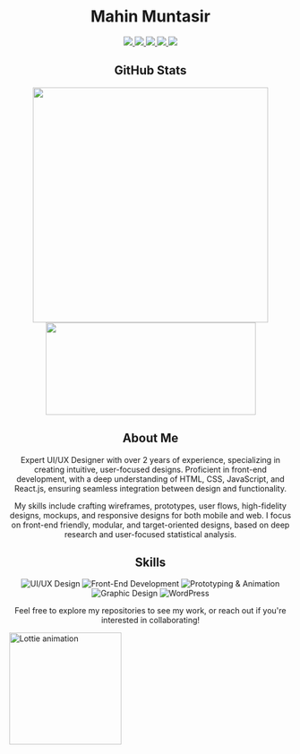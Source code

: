 <h1 align="center">Mahin Muntasir</h1>

<p align="center">
  <a href="mailto:bettercallmahin@gmail.com">
    <img src="https://img.shields.io/badge/-Mail%20Me-c14438?style=flat&logo=Gmail&logoColor=white" />
  </a>
  <a href="https://www.linkedin.com/in/bettercallmahin">
    <img src="https://img.shields.io/badge/-LinkedIn-0072b1?style=flat&logo=Linkedin&logoColor=white" />
  </a>
  <a href="https://www.facebook.com/bettercallmahin">
    <img src="https://img.shields.io/badge/Facebook-1877F2?style=flat&logo=facebook&logoColor=white" />
  </a>
  <a href="https://www.dribbble.com/bettercallmahin">
    <img src="https://img.shields.io/badge/-Dribbble-EA4C89?style=flat&logo=dribbble&logoColor=white" />
  </a>
  <a href="https://www.behance.net/bettercallmahin">
    <img src="https://img.shields.io/badge/-Behance-0057FF?style=flat&logo=behance&logoColor=white" />
  </a>
</p>



<h2 align="center">GitHub Stats</h2>

<p align="center">
  <a href="https://github.com/anuraghazra/github-readme-stats">
    <img align="center" src="https://github-readme-stats.vercel.app/api?username=bettercallmahin&theme=onedark&count_private=true&show_icons=true" width="420px" />
  </a>
  <a href="https://github.com/anuraghazra/github-readme-stats">
    <img align="center" src="https://github-readme-stats.vercel.app/api/top-langs/?username=bettercallmahin&layout=compact&count_private=true&theme=onedark&show_icons=true" height="165px" width="375px" />
  </a>
</p>



<h2 align="center">About Me</h2>

<p align="center">
  Expert UI/UX Designer with over 2 years of experience, specializing in creating intuitive, user-focused designs. Proficient in front-end development, with a deep understanding of HTML, CSS, JavaScript, and React.js, ensuring seamless integration between design and functionality.
</p>

<p align="center">
  My skills include crafting wireframes, prototypes, user flows, high-fidelity designs, mockups, and responsive designs for both mobile and web. I focus on front-end friendly, modular, and target-oriented designs, based on deep research and user-focused statistical analysis.
</p>



<h2 align="center">Skills</h2>

<p align="center">
  <img src="https://img.shields.io/badge/UI/UX%20Design-%F0%9F%93%85-blue" alt="UI/UX Design" />
  <img src="https://img.shields.io/badge/Front--End%20Development-%F0%9F%92%BB-blue" alt="Front-End Development" />
  <img src="https://img.shields.io/badge/Prototyping%20&%20Animation-%F0%9F%94%A5-blue" alt="Prototyping & Animation" />
  <img src="https://img.shields.io/badge/Graphic%20Design-%F0%9F%93%B7-blue" alt="Graphic Design" />
  <img src="https://img.shields.io/badge/WordPress-%F0%9F%94%B8-blue" alt="WordPress" />
</p>


<p align="center">Feel free to explore my repositories to see my work, or reach out if you're interested in collaborating!</p>
<img src="https://assets9.lottiefiles.com/private_files/lf30_gzrqf77r.json" alt="Lottie animation" width="200px">



